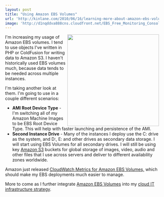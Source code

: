 ```yaml
---
layout: post
title: "Using Amazon EBS Volumes"
url: 'http://kinlane.com/2010/06/16/learning-more-about-amazon-ebs-volumes/'
image: 'http://d1nqddva888cns.cloudfront.net/EBS_Free_Monitoring_Console.png'
---
```


<img title="Amazon EBS Volume Metrics" src="http://d1nqddva888cns.cloudfront.net/EBS_Free_Monitoring_Console.png" alt="" width="300" align="right" class="c1" />I'm increasing my usage of Amazon EBS volumes. I tend to use objects I've written in PHP or ColdFusion for writing data to Amazon S3. I haven't historically used EBS volumes much, because data tends to be needed across multiple instances.

I'm taking another look at them. I'm going to use in a couple different scenarios:

  * **AMI Root Device Type** \- I'm switching all of my Amazon Machine Images to be EBS Root Device Type. This will help with faster launching and persistence of the AMI.
  * **Second Instance Drive** \- Many of the instances I deploy use the C: drive as the system, and D:, E: and other drives as secondary data storage. I will start using EBS Volumes for all secondary drives.
I will still be using key [Amazon S3][1] buckets for global storage of images, video, audio and other files that I use across servers and deliver to different availability zones worldwide.

Amazon just released [CloudWatch Metrics for Amazon EBS Volumes,][2] which should make my EBS deployments much easier to manage.

More to come as I further integrate [Amazon EBS Volumes][3] into my [cloud IT infrastructure strategy][4].

   [1]: http://www.kinlane.com/category/amazon/amazon-s3/
   [2]: http://aws.typepad.com/aws/2010/06/new-cloudwatch-metrics-for-amazon-ebs-volumes.html
   [3]: http://aws.amazon.com/ebs/
   [4]: http://www.kinlane.com
